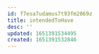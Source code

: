 ```yaml
---
id: f7esa7udamus7t93fm2069z
title: intendedToHave
desc: ''
updated: 1651391534495
created: 1651391532846
---
```




